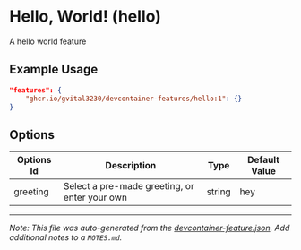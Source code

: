
# Hello, World! (hello)

A hello world feature

## Example Usage

```json
"features": {
    "ghcr.io/gvital3230/devcontainer-features/hello:1": {}
}
```

## Options

| Options Id | Description | Type | Default Value |
|-----|-----|-----|-----|
| greeting | Select a pre-made greeting, or enter your own | string | hey |



---

_Note: This file was auto-generated from the [devcontainer-feature.json](https://github.com/gvital3230/devcontainer-features/blob/main/src/hello/devcontainer-feature.json).  Add additional notes to a `NOTES.md`._
